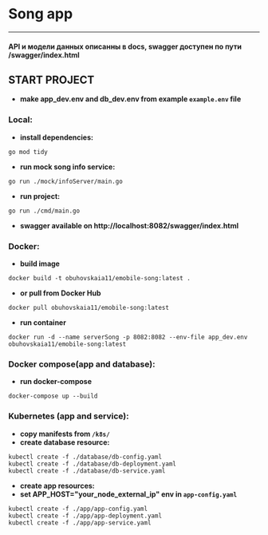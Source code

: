 # Song app

---

#### API и модели данных описанны в docs, swagger доступен по пути /swagger/index.html

## START PROJECT
- **make app_dev.env and db_dev.env from example `example.env` file**

### Local:
- **install dependencies:**
```
go mod tidy
```
- **run mock song info service:**
```
go run ./mock/infoServer/main.go 
```
- **run project:**
```
go run ./cmd/main.go 
```
- **swagger available on http://localhost:8082/swagger/index.html**

### Docker:
- **build image**
```
docker build -t obuhovskaia11/emobile-song:latest .
```
- **or pull from Docker Hub**
```
docker pull obuhovskaia11/emobile-song:latest
```
- **run container**
```
docker run -d --name serverSong -p 8082:8082 --env-file app_dev.env obuhovskaia11/emobile-song:latest
```

### Docker compose(app and database):
- **run docker-compose**
```
docker-compose up --build
```

### Kubernetes (app and service):
- **copy manifests from `/k8s/`**
- **create database resource:**
```
kubectl create -f ./database/db-config.yaml
kubectl create -f ./database/db-deployment.yaml
kubectl create -f ./database/db-service.yaml
```
- **create app resources:**
- **set APP_HOST="your_node_external_ip" env in `app-config.yaml`**
```
kubectl create -f ./app/app-config.yaml
kubectl create -f ./app/app-deployment.yaml
kubectl create -f ./app/app-service.yaml
```